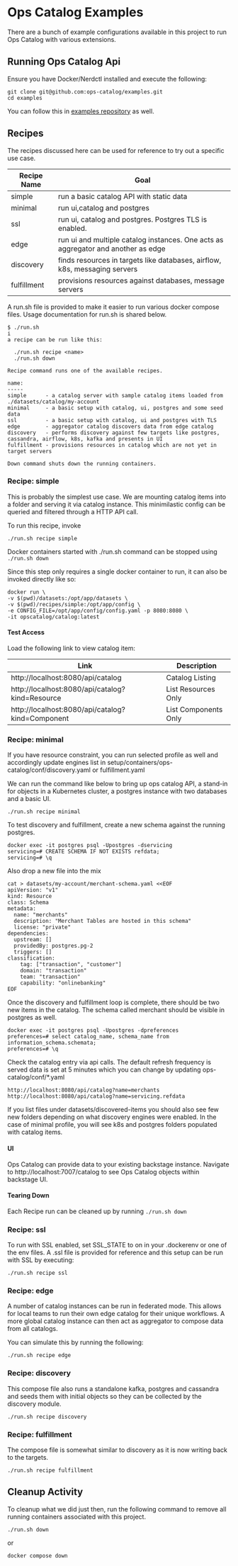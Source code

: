 # Ops Catalog Examples
There are a bunch of example configurations available in this project to run Ops Catalog with various extensions.

## Running Ops Catalog Api
Ensure you have Docker/Nerdctl installed and execute the following:

```shell
git clone git@github.com:ops-catalog/examples.git
cd examples
```
You can follow this in <a href="https://github.com/ops-catalog/examples" target="_blank">examples repository</a> as well.

## Recipes
The recipes discussed here can be used for reference to try out a specific use case.

|Recipe Name|Goal|
|---|---|
|simple|run a basic catalog API with static data|
|minimal|run ui,catalog and postgres|
|ssl|run ui, catalog and postgres. Postgres TLS is enabled.|
|edge|run ui and multiple catalog instances. One acts as aggregator and another as edge|
|discovery|finds resources in targets like databases, airflow, k8s, messaging servers|
|fulfillment|provisions resources against databases, message servers|

A run.sh file is provided to make it easier to run various docker compose files. Usage documentation for run.sh is shared below.

```shell
$ ./run.sh                                                                                                                 i
a recipe can be run like this:

  ./run.sh recipe <name>
  ./run.sh down

Recipe command runs one of the available recipes.

name:
-----
simple      - a catalog server with sample catalog items loaded from ./datasets/catalog/my-account
minimal     - a basic setup with catalog, ui, postgres and some seed data
ssl         - a basic setup with catalog, ui and postgres with TLS
edge        - aggregator catalog discovers data from edge catalog
discovery   - performs discovery against few targets like postgres, cassandra, airflow, k8s, kafka and presents in UI
fulfillment - provisions resources in catalog which are not yet in target servers

Down command shuts down the running containers.

```

### Recipe: simple
This is probably the simplest use case. We are mounting catalog items into a folder and serving it via catalog instance. This minimilastic config can be queried and filtered through a HTTP API call.

To run this recipe, invoke

```shell
./run.sh recipe simple
```

Docker containers started with ./run.sh command can be stopped using ```./run.sh down```

Since this step only requires a single docker container to run, it can also be invoked directly like so:

```shell
docker run \
-v $(pwd)/datasets:/opt/app/datasets \
-v $(pwd)/recipes/simple:/opt/app/config \
-e CONFIG_FILE=/opt/app/config/config.yaml -p 8080:8080 \
-it opscatalog/catalog:latest
```

#### Test Access
Load the following link to view catalog item:

|Link|Description|
|---|---|
|http://localhost:8080/api/catalog| Catalog Listing|
|http://localhost:8080/api/catalog?kind=Resource| List Resources Only|
|http://localhost:8080/api/catalog?kind=Component|List Components Only|


### Recipe: minimal
If you have resource constraint, you can run selected profile as well and accordingly update engines list in setup/containers/ops-catalog/conf/discovery.yaml or fulfillment.yaml

We can run the command like below to bring up ops catalog API, a stand-in for objects in a Kubernetes cluster,  a postgres instance with two databases and a basic UI.

```shell
./run.sh recipe minimal
```



To test discovery and fulfillment, create a new schema against the running postgres.

```shell
docker exec -it postgres psql -Upostgres -dservicing 
servicing=# CREATE SCHEMA IF NOT EXISTS refdata;
servicing=# \q
```

Also drop a new file into the mix

```shell
cat > datasets/my-account/merchant-schema.yaml <<EOF
apiVersion: "v1"
kind: Resource
class: Schema
metadata:
  name: "merchants"
  description: "Merchant Tables are hosted in this schema"
  license: "private"
dependencies:
  upstream: []
  providedBy: postgres.pg-2
  triggers: []
classification:
    tag: ["transaction", "customer"]
    domain: "transaction"
    team: "transaction"
    capability: "onlinebanking"
EOF
```

Once the discovery and fulfillment loop is complete, there should be two new items in the catalog.
The schema called merchant should be visible in postgres as well.

```shell
docker exec -it postgres psql -Upostgres -dpreferences
preferences=# select catalog_name, schema_name from information_schema.schemata;
preferences=# \q
```


Check the catalog entry via api calls. The default refresh frequency is served data is set at 5 minutes which you can change by updating ops-catalog/conf/*.yaml

```shell 
http://localhost:8080/api/catalog?name=merchants
http://localhost:8080/api/catalog?name=servicing.refdata
```

If you list files under datasets/discovered-items you should also see few new folders depending on what discovery engines were enabled. In the case of minimal profile, you will see k8s and postgres folders populated with catalog items. 

#### UI
Ops Catalog can provide data to your existing backstage instance. Navigate to http://localhost:7007/catalog to see Ops Catalog objects within backstage UI.


#### Tearing Down
Each Recipe run can be cleaned up by running ```./run.sh down```

### Recipe: ssl

To run with SSL enabled, set SSL_STATE to on in your .dockerenv or one of the env files. A .ssl file is provided for reference and this setup can be run with SSL by executing:

```shell
./run.sh recipe ssl
```

### Recipe: edge
A number of catalog instances can be run in federated mode. This allows for local teams to run their own edge catalog for their unique workflows. A more global catalog instance can then act as aggregator to compose data from all catalogs.

You can simulate this by running the following:

```shell
./run.sh recipe edge
```


### Recipe: discovery
This compose file also runs a standalone kafka, postgres and cassandra and seeds them with initial objects so they can be collected by the discovery module.

```shell
./run.sh recipe discovery
```

### Recipe: fulfillment
The compose file is somewhat similar to discovery as it is now writing back to the targets.

```shell
./run.sh recipe fulfillment
```


## Cleanup Activity
To cleanup what we did just then, run the following command to remove all running containers associated with this project.

```shell
./run.sh down
```

or

```shell
docker compose down
```
